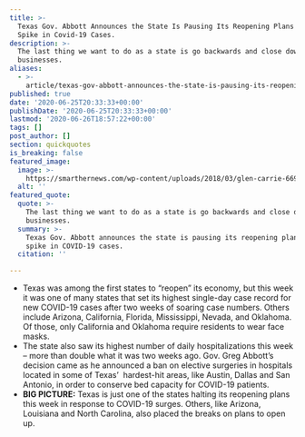 ```yaml
---
title: >-
  Texas Gov. Abbott Announces the State Is Pausing Its Reopening Plans Amid a
  Spike in Covid-19 Cases.
description: >-
  The last thing we want to do as a state is go backwards and close down
  businesses.
aliases:
  - >-
    article/texas-gov-abbott-announces-the-state-is-pausing-its-reopening-plans-amid-a-spike-in-covid-19-cases/
published: true
date: '2020-06-25T20:33:33+00:00'
publishDate: '2020-06-25T20:33:33+00:00'
lastmod: '2020-06-26T18:57:22+00:00'
tags: []
post_author: []
section: quickquotes
is_breaking: false
featured_image:
  image: >-
    https://smarthernews.com/wp-content/uploads/2018/03/glen-carrie-66914-unsplash-scaled.jpg
  alt: ''
featured_quote:
  quote: >-
    The last thing we want to do as a state is go backwards and close down
    businesses.
  summary: >-
    Texas Gov. Abbott announces the state is pausing its reopening plans amid a
    spike in COVID-19 cases.
  citation: ''

---
```

*   Texas was among the first states to “reopen” its economy, but this week it was one of many states that set its highest single-day case record for new COVID-19 cases after two weeks of soaring case numbers. Others include Arizona, California, Florida, Mississippi, Nevada, and Oklahoma. Of those, only California and Oklahoma require residents to wear face masks.
*   The state also saw its highest number of daily hospitalizations this week – more than double what it was two weeks ago. Gov. Greg Abbott’s decision came as he announced a ban on elective surgeries in hospitals located in some of Texas’  hardest-hit areas, like Austin, Dallas and San Antonio, in order to conserve bed capacity for COVID-19 patients.
*   **BIG PICTURE:** Texas is just one of the states halting its reopening plans this week in response to COVID-19 surges. Others, like Arizona, Louisiana and North Carolina, also placed the breaks on plans to open up.